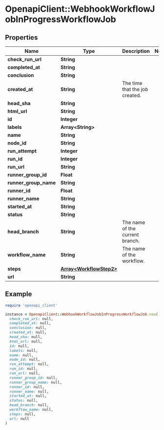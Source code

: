 # OpenapiClient::WebhookWorkflowJobInProgressWorkflowJob

## Properties

| Name | Type | Description | Notes |
| ---- | ---- | ----------- | ----- |
| **check_run_url** | **String** |  |  |
| **completed_at** | **String** |  |  |
| **conclusion** | **String** |  |  |
| **created_at** | **String** | The time that the job created. |  |
| **head_sha** | **String** |  |  |
| **html_url** | **String** |  |  |
| **id** | **Integer** |  |  |
| **labels** | **Array&lt;String&gt;** |  |  |
| **name** | **String** |  |  |
| **node_id** | **String** |  |  |
| **run_attempt** | **Integer** |  |  |
| **run_id** | **Integer** |  |  |
| **run_url** | **String** |  |  |
| **runner_group_id** | **Float** |  |  |
| **runner_group_name** | **String** |  |  |
| **runner_id** | **Float** |  |  |
| **runner_name** | **String** |  |  |
| **started_at** | **String** |  |  |
| **status** | **String** |  |  |
| **head_branch** | **String** | The name of the current branch. |  |
| **workflow_name** | **String** | The name of the workflow. |  |
| **steps** | [**Array&lt;WorkflowStep2&gt;**](WorkflowStep2.md) |  |  |
| **url** | **String** |  |  |

## Example

```ruby
require 'openapi_client'

instance = OpenapiClient::WebhookWorkflowJobInProgressWorkflowJob.new(
  check_run_url: null,
  completed_at: null,
  conclusion: null,
  created_at: null,
  head_sha: null,
  html_url: null,
  id: null,
  labels: null,
  name: null,
  node_id: null,
  run_attempt: null,
  run_id: null,
  run_url: null,
  runner_group_id: null,
  runner_group_name: null,
  runner_id: null,
  runner_name: null,
  started_at: null,
  status: null,
  head_branch: null,
  workflow_name: null,
  steps: null,
  url: null
)
```

